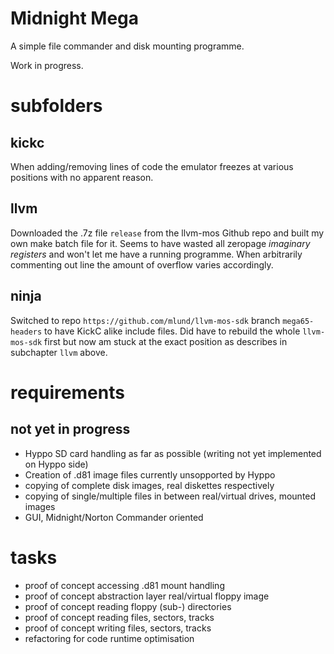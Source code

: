 # Midnight Mega

A simple file commander and disk mounting
programme.

Work in progress.

# subfolders

## kickc

When adding/removing lines of code the emulator freezes at various positions
with no apparent reason.

## llvm

Downloaded the .7z file `release` from the llvm-mos Github repo and
built my own make batch file for it. Seems to have wasted all zeropage
*imaginary registers* and won't let me have a running programme. When
arbitrarily commenting out line the amount of overflow varies accordingly.

## ninja

Switched to repo `https://github.com/mlund/llvm-mos-sdk` branch
`mega65-headers` to have KickC alike include files. Did have to rebuild
the whole `llvm-mos-sdk` first but now am stuck at the exact position
as describes in subchapter `llvm` above.

# requirements

## not yet in progress

* Hyppo SD card handling as far as possible (writing not yet implemented
  on Hyppo side)
* Creation of .d81 image files currently unsopported by Hyppo
* copying of complete disk images, real diskettes respectively
* copying of single/multiple files in between real/virtual drives,
  mounted images
* GUI, Midnight/Norton Commander oriented

# tasks

* proof of concept accessing .d81 mount handling
* proof of concept abstraction layer real/virtual floppy image
* proof of concept reading floppy (sub-) directories
* proof of concept reading files, sectors, tracks
* proof of concept writing files, sectors, tracks
* refactoring for code runtime optimisation
